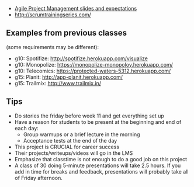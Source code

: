 - [Agile Project Management slides and expectations ](https://docs.google.com/presentation/d/1NpKJ2XxkAimuaihdoR8278YrpEyZpGz7qdHt9depVx0/edit?usp=sharing)
- http://scrumtrainingseries.com/

## Examples from previous classes
(some requirements may be different):

* g10: Spotifize: http://spotifize.herokuapp.com/visualize
* g10: Monopolize: https://monopolize-monopoloy.herokuapp.com/
* g10: Telecomics: https://protected-waters-5312.herokuapp.com/
* g15: Planit: http://app-planit.herokuapp.com/
* g15: Trailmix: http://www.trailmix.in/

## Tips

* Do stories the friday before week 11 and get everything set up
* Have a reason for students to be present at the beginning and end of each day:
    * Group warmups or a brief lecture in the morning
    * Acceptance tests at the end of the day
* This project is CRUCIAL for career success
* Their projects/writeups/videos will go in the LMS
* Emphasize that classtime is not enough to do a good job on this project
* A class of 30 doing 5-minute presentations will take 2.5 hours. If you add in time for breaks and feedback, presentations will probably take all of Friday afternoon.

